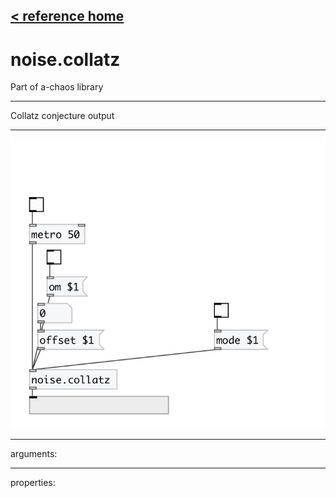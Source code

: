 [< reference home](index.html)
---

# noise.collatz


Part of a-chaos library

---

Collatz conjecture output
<br>


---


![example](examples/noise.collatz-example.jpg)

---
arguments:


---
properties:


